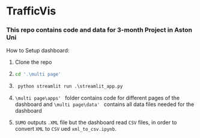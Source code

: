 # TrafficVis

### This repo contains code and data for 3-month Project in Aston Uni

How to Setup dashboard:

1) Clone the repo
2) ```sh
   cd '.\multi page'
   ```
3) ```py
    python streamlit run .\streamlit_app.py
   ```
4)
     `\multi page\apps' ` folder contains code for different pages of the dashboard and  `\multi page\data' ` contains all data files needed for the dashboard

5) `SUMO` outputs `.XML` file but the dashboard read `CSV` files, in order to convert `XML` to `CSV` ued `xml_to_csv.ipynb`.
  

